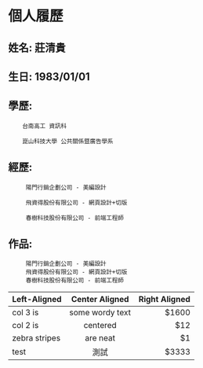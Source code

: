 ﻿# 個人履歷

## 姓名: 莊清貴

## 生日: 1983/01/01

## 學歷: 
		台南高工 資訊科

		崑山科技大學 公共關係暨廣告學系
		 

## 經歷: 
		 陽門行銷企劃公司 - 美編設計

		 飛資得股份有限公司 - 網頁設計+切版

		 春樹科技股份有限公司 - 前端工程師
		 

## 作品: 
		 陽門行銷企劃公司 - 美編設計
		 飛資得股份有限公司 - 網頁設計+切版
		 春樹科技股份有限公司 - 前端工程師

| Left-Aligned  | Center Aligned  | Right Aligned |
| :------------ |:---------------:| -----:|
| col 3 is      | some wordy text | $1600 |
| col 2 is      | centered        |   $12 |
| zebra stripes | are neat        |    $1 |
| test | 測試        |    $3333 |
		 